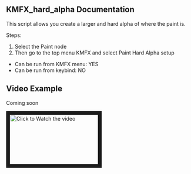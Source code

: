 ## KMFX_hard_alpha Documentation

This script allows you create a larger and hard alpha of where the paint is.

Steps: 

1. Select the Paint node
2. Then go to the top menu KMFX and select Paint Hard Alpha setup

- Can be run from KMFX menu: YES
- Can be run from keybind: NO


## Video Example
Coming soon

<a href="http://www.youtube.com/watch?feature=player_embedded&v=aYSGDXyM6oo" target="_blank"><img src="http://img.youtube.com/vi/aYSGDXyM6oo/mqdefault.jpg"
alt="Click to Watch the video" width="240" height="135" border="10" /></a>


